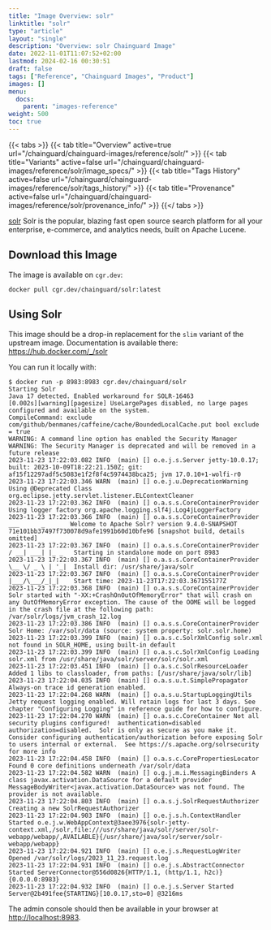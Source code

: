 ```yaml
---
title: "Image Overview: solr"
linktitle: "solr"
type: "article"
layout: "single"
description: "Overview: solr Chainguard Image"
date: 2022-11-01T11:07:52+02:00
lastmod: 2024-02-16 00:30:51
draft: false
tags: ["Reference", "Chainguard Images", "Product"]
images: []
menu: 
  docs: 
    parent: "images-reference"
weight: 500
toc: true
---
```


{{< tabs >}}
{{< tab title="Overview" active=true url="/chainguard/chainguard-images/reference/solr/" >}}
{{< tab title="Variants" active=false url="/chainguard/chainguard-images/reference/solr/image_specs/" >}}
{{< tab title="Tags History" active=false url="/chainguard/chainguard-images/reference/solr/tags_history/" >}}
{{< tab title="Provenance" active=false url="/chainguard/chainguard-images/reference/solr/provenance_info/" >}}
{{</ tabs >}}



<!--overview:start-->
[solr](https://github.com/apache/solr) Solr is the popular, blazing fast open source search platform for all your enterprise, e-commerce, and analytics needs, built on Apache Lucene.
<!--overview:end-->

<!--getting:start-->
## Download this Image
The image is available on `cgr.dev`:

```
docker pull cgr.dev/chainguard/solr:latest
```
<!--getting:end-->

<!--body:start-->
## Using Solr

This image should be a drop-in replacement for the `slim` variant of the upstream image.
Documentation is available there: https://hub.docker.com/_/solr

You can run it locally with:

```shell
$ docker run -p 8983:8983 cgr.dev/chainguard/solr
Starting Solr
Java 17 detected. Enabled workaround for SOLR-16463
[0.002s][warning][pagesize] UseLargePages disabled, no large pages configured and available on the system.
CompileCommand: exclude com/github/benmanes/caffeine/cache/BoundedLocalCache.put bool exclude = true
WARNING: A command line option has enabled the Security Manager
WARNING: The Security Manager is deprecated and will be removed in a future release
2023-11-23 17:22:03.082 INFO  (main) [] o.e.j.s.Server jetty-10.0.17; built: 2023-10-09T18:22:21.150Z; git: af15f12297adf5c5083e1f2f8f4c5974438bca25; jvm 17.0.10+1-wolfi-r0
2023-11-23 17:22:03.346 WARN  (main) [] o.e.j.u.DeprecationWarning Using @Deprecated Class org.eclipse.jetty.servlet.listener.ELContextCleaner
2023-11-23 17:22:03.362 INFO  (main) [] o.a.s.s.CoreContainerProvider Using logger factory org.apache.logging.slf4j.Log4jLoggerFactory
2023-11-23 17:22:03.366 INFO  (main) [] o.a.s.s.CoreContainerProvider  ___      _       Welcome to Apache Solr? version 9.4.0-SNAPSHOT 71e101bb37497f730078d9afe1991b60d10bfe96 [snapshot build, details omitted]
2023-11-23 17:22:03.367 INFO  (main) [] o.a.s.s.CoreContainerProvider / __| ___| |_ _   Starting in standalone mode on port 8983
2023-11-23 17:22:03.367 INFO  (main) [] o.a.s.s.CoreContainerProvider \__ \/ _ \ | '_|  Install dir: /usr/share/java/solr
2023-11-23 17:22:03.367 INFO  (main) [] o.a.s.s.CoreContainerProvider |___/\___/_|_|    Start time: 2023-11-23T17:22:03.367155177Z
2023-11-23 17:22:03.368 INFO  (main) [] o.a.s.s.CoreContainerProvider Solr started with "-XX:+CrashOnOutOfMemoryError" that will crash on any OutOfMemoryError exception. The cause of the OOME will be logged in the crash file at the following path: /var/solr/logs/jvm_crash_12.log
2023-11-23 17:22:03.386 INFO  (main) [] o.a.s.s.CoreContainerProvider Solr Home: /var/solr/data (source: system property: solr.solr.home)
2023-11-23 17:22:03.399 INFO  (main) [] o.a.s.c.SolrXmlConfig solr.xml not found in SOLR_HOME, using built-in default
2023-11-23 17:22:03.399 INFO  (main) [] o.a.s.c.SolrXmlConfig Loading solr.xml from /usr/share/java/solr/server/solr/solr.xml
2023-11-23 17:22:03.451 INFO  (main) [] o.a.s.c.SolrResourceLoader Added 1 libs to classloader, from paths: [/usr/share/java/solr/lib]
2023-11-23 17:22:04.035 INFO  (main) [] o.a.s.u.t.SimplePropagator Always-on trace id generation enabled.
2023-11-23 17:22:04.268 WARN  (main) [] o.a.s.u.StartupLoggingUtils Jetty request logging enabled. Will retain logs for last 3 days. See chapter "Configuring Logging" in reference guide for how to configure.
2023-11-23 17:22:04.270 WARN  (main) [] o.a.s.c.CoreContainer Not all security plugins configured!  authentication=disabled authorization=disabled.  Solr is only as secure as you make it. Consider configuring authentication/authorization before exposing Solr to users internal or external.  See https://s.apache.org/solrsecurity for more info
2023-11-23 17:22:04.458 INFO  (main) [] o.a.s.c.CorePropertiesLocator Found 0 core definitions underneath /var/solr/data
2023-11-23 17:22:04.582 WARN  (main) [] o.g.j.m.i.MessagingBinders A class javax.activation.DataSource for a default provider MessageBodyWriter<javax.activation.DataSource> was not found. The provider is not available.
2023-11-23 17:22:04.803 INFO  (main) [] o.a.s.j.SolrRequestAuthorizer Creating a new SolrRequestAuthorizer
2023-11-23 17:22:04.903 INFO  (main) [] o.e.j.s.h.ContextHandler Started o.e.j.w.WebAppContext@3aee3976{solr-jetty-context.xml,/solr,file:///usr/share/java/solr/server/solr-webapp/webapp/,AVAILABLE}{/usr/share/java/solr/server/solr-webapp/webapp}
2023-11-23 17:22:04.921 INFO  (main) [] o.e.j.s.RequestLogWriter Opened /var/solr/logs/2023_11_23.request.log
2023-11-23 17:22:04.931 INFO  (main) [] o.e.j.s.AbstractConnector Started ServerConnector@556d0826{HTTP/1.1, (http/1.1, h2c)}{0.0.0.0:8983}
2023-11-23 17:22:04.932 INFO  (main) [] o.e.j.s.Server Started Server@2b491fee{STARTING}[10.0.17,sto=0] @3216ms
```

The admin console should then be available in your browser at [http://localhost:8983](http://localhost:8983).
<!--body:end-->

